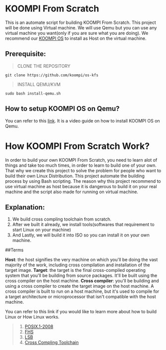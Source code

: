 # KOOMPI From Scratch

This is an automate script for building KOOMPI From Scratch. This project will be done using Virtual machine. We will use Qemu but you can use any virtual machine you want(only if you are sure what you are doing). We recommend our [KOOMPI OS](http://repo.koompi.org/iso/KOOMPI-OS-2020.05.20-x86_64.iso) to install as Host on the virtual machine.

## Prerequisite:

> CLONE THE REPOSITORY

```
git clone https://github.com/koompi/os-kfs
```

> INSTALL QEMU/KVM

```
sudo bash install-qemu.sh
```

## How to setup KOOMPI OS on Qemu?

You can refer to this [link](). It is a video guide on how to install KOOMPI OS on Qemu.

# How KOOMPI From Scratch Work?

In order to build your own KOOMPI From Scratch, you need to learn alot of things and take too much times, in order to learn to build one of your own. That why we create this project to solve the problem for people who want to build their own Linux Distribution. This project automate the building process by using Bash scripting. The reason why this project recommend to use virtual machine as host because it is dangerous to build it on your real machine and the script also made for running on virtual machine.

## Explanation:

1. We build cross compling toolchain from scratch.
2. After we built it already, we install tools(softwares that requirement to start Linux on your machine)
3. And Lastly, we will build it into ISO so you can install it on your own machine.

##Terms

<b>Host</b>: the host signifies the very machine on which you'll be doing the vast majority of the work, including cross compilation and installation of the target image.
<b>Target</b>: the target is the final cross-compiled operating system that you'll be building from source packages. It'll be built using the cross compiler on the host machine.
<b>Cross compiler</b>: you'll be building and using a cross compiler to create the target image on the host machine. A cross compiler is built to run on a host machine, but it's used to compile for a target architecture or microprocessor that isn't compatible with the host machine.

You can refer to this link if you would like to learn more about how to build Linux or How Linux works.

> 1. [POSIX.1-2008](https://pubs.opengroup.org/onlinepubs/9699919799/)
> 2. [FHS](http://refspecs.linuxfoundation.org/FHS_3.0/fhs/index.html)
> 3. [LSB](https://refspecs.linuxfoundation.org/lsb.shtml)
> 4. [Cross Compling Toolchain](https://medium.com/@nonuruzun/what-is-a-toolchain-and-a-cross-compiler-2a27f04aff92)
